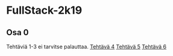 # FullStack-2k19

<h2>Osa 0</h2>

Tehtäviä 1-3 ei tarvitse palauttaa.
[Tehtävä 4](https://github.com/rpulkka/FullStack-2k19/blob/master/Osa_0/tehtava_4.png)
[Tehtävä 5](https://github.com/rpulkka/FullStack-2k19/blob/master/Osa_0/tehtava_5.png)
[Tehtävä 6](https://github.com/rpulkka/FullStack-2k19/blob/master/Osa_0/tehtava_6.png)
